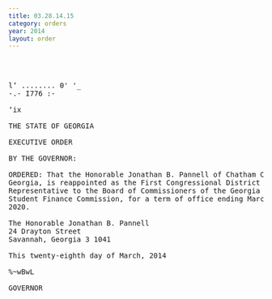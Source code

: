 ```yaml
---
title: 03.28.14.15
category: orders
year: 2014
layout: order
---
```


<pre>  
  

l‘ ........ 0' '_
-.- I776 :-

‘ix

THE STATE OF GEORGIA

EXECUTIVE ORDER

BY THE GOVERNOR:

ORDERED: That the Honorable Jonathan B. Pannell of Chatham County,
Georgia, is reappointed as the First Congressional District
Representative to the Board of Commissioners of the Georgia
Student Finance Commission, for a term of office ending March 15,
2020.

The Honorable Jonathan B. Pannell
24 Drayton Street
Savannah, Georgia 3 1041

This twenty-eighth day of March, 2014

%~wBwL

GOVERNOR

</pre>
